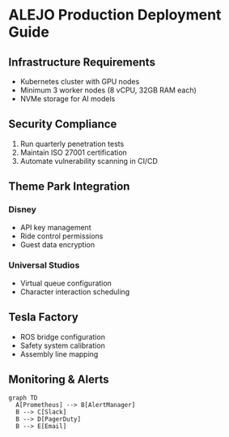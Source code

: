 # ALEJO Production Deployment Guide

## Infrastructure Requirements
- Kubernetes cluster with GPU nodes
- Minimum 3 worker nodes (8 vCPU, 32GB RAM each)
- NVMe storage for AI models

## Security Compliance
1. Run quarterly penetration tests
2. Maintain ISO 27001 certification
3. Automate vulnerability scanning in CI/CD

## Theme Park Integration
### Disney
- API key management
- Ride control permissions
- Guest data encryption

### Universal Studios
- Virtual queue configuration
- Character interaction scheduling

## Tesla Factory
- ROS bridge configuration
- Safety system calibration
- Assembly line mapping

## Monitoring & Alerts
```mermaid
graph TD
  A[Prometheus] --> B[AlertManager]
  B --> C[Slack]
  B --> D[PagerDuty]
  B --> E[Email]
```
